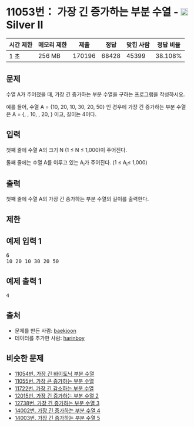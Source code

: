 # 11053번： 가장 긴 증가하는 부분 수열 - <img src="https://static.solved.ac/tier_small/9.svg" style="height:20px" />Silver II


| 시간 제한 | 메모리 제한 | 제출 | 정답 | 맞힌 사람 | 정답 비율 |
| --- | --- | --- | --- | --- | --- |
| 1 초 | 256 MB | 170196 | 68428 | 45399 | 38.108% |


## 문제


수열 A가 주어졌을 때, 가장 긴 증가하는 부분 수열을 구하는 프로그램을 작성하시오.

예를 들어, 수열 A = {10, 20, 10, 30, 20, 50} 인 경우에 가장 긴 증가하는 부분 수열은 A = {, , 10, , 20, } 이고, 길이는 4이다.



## 입력


첫째 줄에 수열 A의 크기 N (1 ≤ N ≤ 1,000)이 주어진다.

둘째 줄에는 수열 A를 이루고 있는 A<sub>i</sub>가 주어진다. (1 ≤ A<sub>i</sub>≤ 1,000)



## 출력


첫째 줄에 수열 A의 가장 긴 증가하는 부분 수열의 길이를 출력한다.




## 제한




## 예제 입력 1


<pre>6
10 20 10 30 20 50
</pre>


## 예제 출력 1


<pre>4
</pre>






## 출처


- 문제를 만든 사람: [baekjoon](/user/baekjoon)
- 데이터를 추가한 사람: [harinboy](/user/harinboy)



## 비슷한 문제


- [11054번. 가장 긴 바이토닉 부분 수열](/problem/11054)
- [11055번. 가장 큰 증가하는 부분 수열](/problem/11055)
- [11722번. 가장 긴 감소하는 부분 수열](/problem/11722)
- [12015번. 가장 긴 증가하는 부분 수열 2](/problem/12015)
- [12738번. 가장 긴 증가하는 부분 수열 3](/problem/12738)
- [14002번. 가장 긴 증가하는 부분 수열 4](/problem/14002)
- [14003번. 가장 긴 증가하는 부분 수열 5](/problem/14003)




